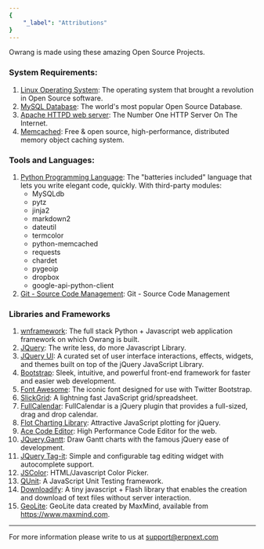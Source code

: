 ```yaml
---
{
	"_label": "Attributions"
}
---
```

Owrang is made using these amazing Open Source Projects.

### System Requirements:

1. [Linux Operating System](http://en.wikipedia.org/wiki/Linux): The operating system that brought a revolution in Open Source software.
1. [MySQL Database](http://www.mysql.com/): The world's most popular Open Source Database.
1. [Apache HTTPD web server](http://httpd.apache.org): The Number One HTTP Server On The Internet.
1. [Memcached](http://memcached.org/): Free & open source, high-performance, distributed memory object caching system.

### Tools and Languages:

1. [Python Programming Language](http://python.org/): The "batteries included" language that lets you write elegant code, quickly. With third-party modules:
	- MySQLdb
	- pytz
	- jinja2
	- markdown2
	- dateutil
	- termcolor
	- python-memcached
	- requests
	- chardet
	- pygeoip
	- dropbox
	- google-api-python-client
1. [Git - Source Code Management](http://git-scm.com/): Git - Source Code Management

### Libraries and Frameworks

1. [wnframework](https://github.com/webnotes/wnframework): The full stack Python + Javascript web application framework on which Owrang is built.
1. [JQuery](http://jquery.com/): The write less, do more Javascript Library.
1. [JQuery UI](http://jqueryui.com/): A curated set of user interface interactions, effects, widgets, and themes built on top of the jQuery JavaScript Library.
1. [Bootstrap](http://twitter.github.com/bootstrap/index.html): Sleek, intuitive, and powerful front-end framework for faster and easier web development.
1. [Font Awesome](http://fortawesome.github.com/Font-Awesome/): The iconic font designed for use with Twitter Bootstrap.
1. [SlickGrid](https://github.com/mleibman/SlickGrid): A lightning fast JavaScript grid/spreadsheet.
1. [FullCalendar](http://arshaw.com/fullcalendar/): FullCalendar is a jQuery plugin that provides a full-sized, drag and drop calendar.
1. [Flot Charting Library](http://www.flotcharts.org/): Attractive JavaScript plotting for jQuery.
1. [Ace Code Editor](http://ace.ajax.org/): High Performance Code Editor for the web.
1. [JQuery.Gantt](http://taitems.github.com/jQuery.Gantt/): Draw Gantt charts with the famous jQuery ease of development.
1. [JQuery Tag-it](http://aehlke.github.io/tag-it/): Simple and configurable tag editing widget with autocomplete support.
1. [JSColor](http://jscolor.com/): HTML/Javascript Color Picker.
1. [QUnit](http://qunitjs.com/): A JavaScript Unit Testing framework.
1. [Downloadify](https://github.com/dcneiner/Downloadify): A tiny javascript + Flash library that enables the creation and download of text files without server interaction.
1. [GeoLite](http://dev.maxmind.com/geoip/geolite): GeoLite data created by MaxMind, available from <a href="https://www.maxmind.com">https://www.maxmind.com</a>.

---

For more information please write to us at support@erpnext.com